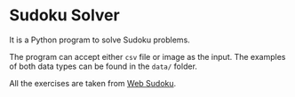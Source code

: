 # Sudoku Solver 


It is a Python program to solve Sudoku problems. 

The program can accept either ``csv`` file or image as the input. The examples of both data types can be found in the ``data/`` folder.

All the exercises are taken from [Web Sudoku](https://www.websudoku.com/).

